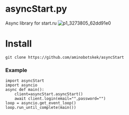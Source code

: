 # asyncStart.py
Async library for start.ru
![p1_3273805_62dd91e0](https://github.com/aminobotskek/start/assets/94906343/35cc5b5e-0eca-4749-8f5e-68f89540923b)


# Install
```
git clone https://github.com/aminobotskek/asyncStart
```

### Example
```python3
import asyncStart
import asyncio
async def main():
	client=asyncStart.asyncStart()
	await client.login(email="",password="")
loop = asyncio.get_event_loop()
loop.run_until_complete(main())
```
